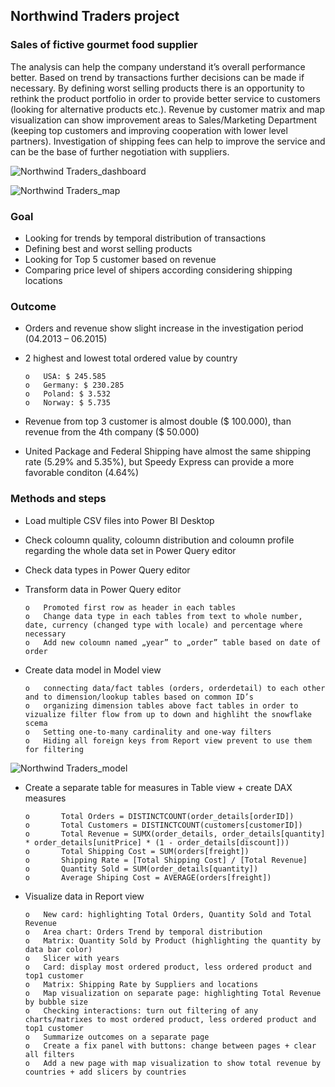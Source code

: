 ## Northwind Traders project
### Sales of fictive gourmet food supplier 
The analysis can help the company understand it’s overall performance better. Based on trend by transactions further decisions can be made if necessary. By defining worst selling products there is an opportunity to rethink the product portfolio in order to provide better service to customers (looking for alternative products etc.). Revenue by customer matrix and map visualization can show improvement areas to Sales/Marketing Department (keeping top customers and improving cooperation with lower level partners). Investigation of shipping fees can help to improve the service and can be the base of further negotiation with suppliers.

![Northwind Traders_dashboard](https://github.com/bujdosox/LEGO_project_PowerBI/assets/173184545/c18efdc6-34d2-455e-8ae8-9f4cb88da621)

![Northwind Traders_map](https://github.com/bujdosox/LEGO_project_PowerBI/assets/173184545/c1917464-52e5-403b-8769-fa160239a96c)

### Goal
-   Looking for trends by temporal distribution of transactions
-   Defining best and worst selling products
-   Looking for Top 5 customer based on revenue
-   Comparing price level of shipers according considering shipping locations
### Outcome
-   Orders and revenue show slight increase in the investigation period (04.2013 – 06.2015)
-   2 highest and lowest total ordered value by country

        o   USA: $ 245.585
        o   Germany: $ 230.285
        o   Poland: $ 3.532
        o   Norway: $ 5.735
-   Revenue from top 3 customer is almost double ($ 100.000), than revenue from the 4th company ($ 50.000)
-   United Package and Federal Shipping have almost the same shipping rate (5.29% and 5.35%), but Speedy Express can provide a more favorable conditon (4.64%)
### Methods and steps
-   Load multiple CSV files into Power BI Desktop
-   Check coloumn quality, coloumn distribution and coloumn profile regarding the whole data set in Power Query editor
-   Check data types in Power Query editor
-   Transform data in Power Query editor

        o   Promoted first row as header in each tables
        o   Change data type in each tables from text to whole number, date, currency (changed type with locale) and percentage where necessary
        o   Add new coloumn named „year” to „order” table based on date of order
-   Create data model in Model view

        o   connecting data/fact tables (orders, orderdetail) to each other and to dimension/lookup tables based on common ID’s
        o   organizing dimension tables above fact tables in order to vizualize filter flow from up to down and highliht the snowflake scema
        o   Setting one-to-many cardinality and one-way filters
        o   Hiding all foreign keys from Report view prevent to use them for filtering

![Northwind Traders_model](https://github.com/bujdosox/LEGO_project_PowerBI/assets/173184545/17ad1a9f-4ed1-4d27-b7b6-ffe96f194f88)

-   Create a separate table for measures in Table view + create DAX measures

        o       Total Orders = DISTINCTCOUNT(order_details[orderID])
        o       Total Customers = DISTINCTCOUNT(customers[customerID])
        o       Total Revenue = SUMX(order_details, order_details[quantity] * order_details[unitPrice] * (1 - order_details[discount]))
        o       Total Shipping Cost = SUM(orders[freight]) 
        o       Shipping Rate = [Total Shipping Cost] / [Total Revenue]
        o       Quantity Sold = SUM(order_details[quantity])
        o       Average Shiping Cost = AVERAGE(orders[freight])
-   Visualize data in Report view

        o   New card: highlighting Total Orders, Quantity Sold and Total Revenue
        o   Area chart: Orders Trend by temporal distribution
        o   Matrix: Quantity Sold by Product (highlighting the quantity by data bar color)
        o   Slicer with years
        o   Card: display most ordered product, less ordered product and top1 customer
        o   Matrix: Shipping Rate by Suppliers and locations
        o   Map visualization on separate page: highlighting Total Revenue by bubble size
        o   Checking interactions: turn out filtering of any charts/matrixes to most ordered product, less ordered product and top1 customer
        o   Summarize outcomes on a separate page
        o   Create a fix panel with buttons: change between pages + clear all filters
        o   Add a new page with map visualization to show total revenue by countries + add slicers by countries
